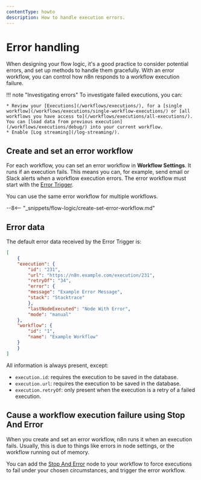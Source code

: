 ```yaml
---
contentType: howto
description: How to handle execution errors.
---
```


# Error handling

When designing your flow logic, it's a good practice to consider potential errors, and set up methods to handle them gracefully. With an error workflow, you can control how n8n responds to a workflow execution failure.

!!! note "Investigating errors"
	To investigate failed executions, you can:

	* Review your [Executions](/workflows/executions/), for a [single workflow](/workflows/executions/single-workflow-executions/) or [all workflows you have access to](/workflows/executions/all-executions/). You can [load data from previous execution](/workflows/executions/debug/) into your current workflow.
	* Enable [Log streaming](/log-streaming/).

## Create and set an error workflow

For each workflow, you can set an error workflow in **Workflow Settings**. It runs if an execution fails. This means you can, for example, send email or Slack alerts when a workflow execution errors. The error workflow must start with the [Error Trigger](/integrations/builtin/core-nodes/n8n-nodes-base.errortrigger/).

You can use the same error workflow for multiple workflows.

--8<-- "_snippets/flow-logic/create-set-error-workflow.md"

## Error data

The default error data received by the Error Trigger is:

```json
[
	{
	"execution": {
		"id": "231",
		"url": "https://n8n.example.com/execution/231",
		"retryOf": "34",
		"error": {
		"message": "Example Error Message",
		"stack": "Stacktrace"
		},
		"lastNodeExecuted": "Node With Error",
		"mode": "manual"
	},
	"workflow": {
		"id": "1",
		"name": "Example Workflow"
	}
	}
]

```

All information is always present, except:

- `execution.id`: requires the execution to be saved in the database.
- `execution.url`: requires the execution to be saved in the database.
- `execution.retryOf`: only present when the execution is a retry of a failed execution.

## Cause a workflow execution failure using Stop And Error

When you create and set an error workflow, n8n runs it when an execution fails. Usually, this is due to things like errors in node settings, or the workflow running out of memory.

You can add the [Stop And Error](/integrations/builtin/core-nodes/n8n-nodes-base.stopanderror/) node to your workflow to force executions to fail under your chosen circumstances, and trigger the error workflow.
